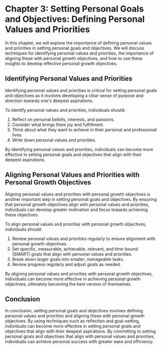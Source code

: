 Chapter 3: Setting Personal Goals and Objectives: Defining Personal Values and Priorities
=========================================================================================

In this chapter, we will explore the importance of defining personal values and priorities in setting personal goals and objectives. We will discuss techniques for identifying personal values and priorities, the importance of aligning these with personal growth objectives, and how to use these insights to develop effective personal growth objectives.

Identifying Personal Values and Priorities
------------------------------------------

Identifying personal values and priorities is critical for setting personal goals and objectives as it involves developing a clear sense of purpose and direction towards one's deepest aspirations.

To identify personal values and priorities, individuals should:

1. Reflect on personal beliefs, interests, and passions.
2. Consider what brings them joy and fulfillment.
3. Think about what they want to achieve in their personal and professional lives.
4. Write down personal values and priorities.

By identifying personal values and priorities, individuals can become more effective in setting personal goals and objectives that align with their deepest aspirations.

Aligning Personal Values and Priorities with Personal Growth Objectives
-----------------------------------------------------------------------

Aligning personal values and priorities with personal growth objectives is another important step in setting personal goals and objectives. By ensuring that personal growth objectives align with personal values and priorities, individuals can develop greater motivation and focus towards achieving these objectives.

To align personal values and priorities with personal growth objectives, individuals should:

1. Review personal values and priorities regularly to ensure alignment with personal growth objectives.
2. Set specific, measurable, achievable, relevant, and time-bound (SMART) goals that align with personal values and priorities.
3. Break down larger goals into smaller, manageable tasks.
4. Review progress regularly and adjust goals as needed.

By aligning personal values and priorities with personal growth objectives, individuals can become more effective in achieving personal growth objectives, ultimately becoming the best version of themselves.

Conclusion
----------

In conclusion, setting personal goals and objectives involves defining personal values and priorities and aligning these with personal growth objectives. By using techniques such as reflection and goal-setting, individuals can become more effective in setting personal goals and objectives that align with their deepest aspirations. By committing to setting personal goals and objectives that align with personal values and priorities, individuals can achieve personal success with greater ease and efficiency.
